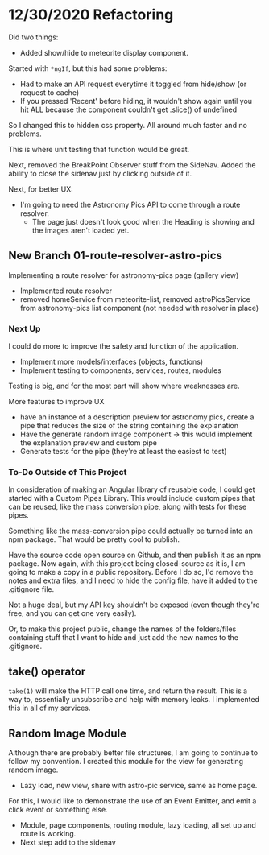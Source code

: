 # 12/30/2020 Refactoring

Did two things:

- Added show/hide to meteorite display component.  

Started with `*ngIf`, but this had some problems:

- Had to make an API request everytime it toggled from hide/show (or request to cache)
- If you pressed 'Recent' before hiding, it wouldn't show again until you hit ALL because the component couldn't get .slice() of undefined  

So I changed this to hidden css property.
All around much faster and no problems.  

This is where unit testing that function would be great.  

Next, removed the BreakPoint Observer stuff from the SideNav.
Added the ability to close the sidenav just by clicking outside of it.  

Next, for better UX:

- I'm going to need the Astronomy Pics API to come through a route resolver.
  - The page just doesn't look good when the Heading is showing and the images aren't loaded yet.

## New Branch 01-route-resolver-astro-pics

Implementing a route resolver for astronomy-pics page (gallery view)  

- Implemented route resolver
- removed homeService from meteorite-list, removed astroPicsService from astronomy-pics list component (not needed with resolver in place)

### Next Up

I could do more to improve the safety and function of the application.

- Implement more models/interfaces (objects, functions)
- Implement testing to components, services, routes, modules  

Testing is big, and for the most part will show where weaknesses are.  

More features to improve UX

- have an instance of a description preview for astronomy pics, create a pipe that reduces the size of the string containing the explanation
- Have the generate random image component -> this would implement the explanation preview and custom pipe
- Generate tests for the pipe (they're at least the easiest to test)  

### To-Do Outside of This Project

In consideration of making an Angular library of reusable code, I could get started with a Custom Pipes Library.
This would include custom pipes that can be reused, like the mass conversion pipe, along with tests for these pipes.  

Something like the mass-conversion pipe could actually be turned into an npm package.
That would be pretty cool to publish.  

Have the source code open source on Github, and then publish it as an npm package.
Now again, with this project being closed-source as it is, I am going to make a copy in a public repository.
Before I do so, I'd remove the notes and extra files, and I need to hide the config file, have it added to the .gitignore file.  

Not a huge deal, but my API key shouldn't be exposed (even though they're free, and you can get one very easily).  

Or, to make this project public, change the names of the folders/files containing stuff that I want to hide and just add the new names to the .gitignore.

## take() operator

`take(1)` will make the HTTP call one time, and return the result.
This is a way to, essentially unsubscribe and help with memory leaks.
I implemented this in all of my services.

## Random Image Module

Although there are probably better file structures, I am going to continue to follow my convention.
I created this module for the view for generating random image.

- Lazy load, new view, share with astro-pic service, same as home page.  

For this, I would like to demonstrate the use of an Event Emitter, and emit a click event or something else.

- Module, page components, routing module, lazy loading, all set up and route is working.
- Next step add to the sidenav
